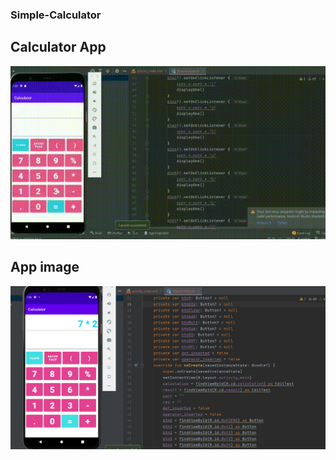 ### Simple-Calculator ###

## Calculator App
![calculator](https://github.com/tamalbag117/Simple-Calculator/blob/main/cal-img.gif)

## App image
![App-image](https://github.com/tamalbag117/Simple-Calculator/blob/main/app-img.png)

